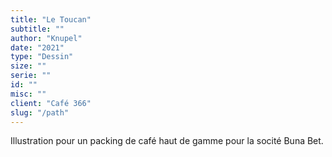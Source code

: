 ```yaml
---
title: "Le Toucan"
subtitle: ""
author: "Knupel"
date: "2021"
type: "Dessin"
size: ""
serie: ""
id: ""
misc: ""
client: "Café 366"
slug: "/path"
---
```


Illustration pour un packing de café haut de gamme pour la socité Buna Bet.